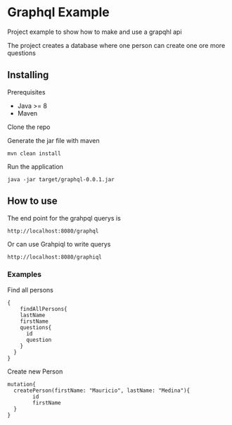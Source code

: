 # Graphql Example

Project example to show how to make and use a grapqhl api

The project creates a database where one person can create one ore more questions

## Installing

Prerequisites
- Java >= 8
- Maven

Clone the repo

Generate the jar file with maven
```
mvn clean install
```

Run the application
```
java -jar target/graphql-0.0.1.jar
```

## How to use

The end point for the grahpql querys is
```
http://localhost:8080/graphql
```

Or can use Grahpiql to write querys
```
http://localhost:8080/graphiql
```

### Examples

Find all persons 

```
{
	findAllPersons{
    lastName
    firstName
    questions{
      id
      question
    }
  }
}
```

Create new Person
```
mutation{
  createPerson(firstName: "Mauricio", lastName: "Medina"){
    	id
    	firstName
  }
}
```
